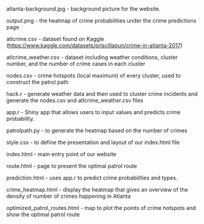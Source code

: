 atlanta-background.jpg - background picture for the website.

output.png - the heatmap of crime probabilities under the crime predictions page

atlcrime.csv - dataset found on Kaggle (https://www.kaggle.com/datasets/priscillapun/crime-in-atlanta-2017)

atlcrime_weather.csv - dataset including weather conditions, cluster number, and the number of crime cases in each cluster

nodes.csv - crime hotspots (local maximum) of every cluster, used to construct the patrol path 

hack.r - generate weather data and then used to cluster crime incidents and generate the nodes.csv and atlcrime_weather.csv files

app.r - Shiny app that allows users to input values and predicts crime probability. 

patrolpath.py - to generate the heatmap based on the number of crimes

style.css - to define the presentation and layout of our index.html file

index.html - main entry point of our website

route.html - page to present the optimal patrol route 

prediction.html - uses app.r to predict crime probabiilties and types.

crime_heatmap.html - display the heatmap that gives an overview of the density of number of crimes happening in Atlanta

optimized_patrol_routes.html - map to plot the points of crime hotspots and show the optimal patrol route

